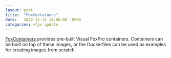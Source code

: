 ```yaml
---
layout: post
title:  "FoxContainers"
date:   2022-11-15 14:00:00 -0500
categories: vfpx update
---
```


[FoxContainers](https://github.com/JoelLeach/FoxContainers) provides pre-built Visual FoxPro containers. Containers can be built on top of these images, or the Dockerfiles can be used as examples for creating images from scratch.